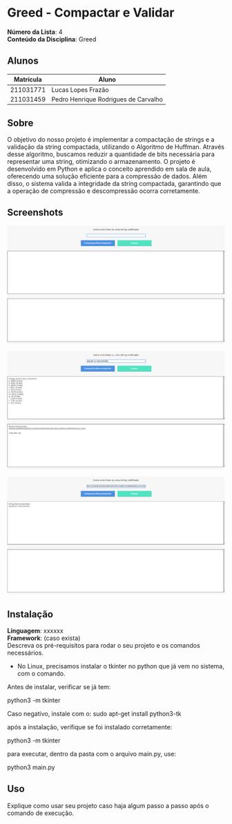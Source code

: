 # Greed - Compactar e Validar

**Número da Lista**: 4<br>
**Conteúdo da Disciplina**: Greed<br>

## Alunos

| Matrícula | Aluno                                |
| --------- | ------------------------------------ |
| 211031771 | Lucas Lopes Frazão                   |
| 211031459 | Pedro Henrique Rodrigues de Carvalho |

## Sobre 

O objetivo do nosso projeto é implementar a compactação de strings e a validação da string compactada, utilizando o Algoritmo de Huffman. Através desse algoritmo, buscamos reduzir a quantidade de bits necessária para representar uma string, otimizando o armazenamento. O projeto é desenvolvido em Python e aplica o conceito aprendido em sala de aula, oferecendo uma solução eficiente para a compressão de dados. Além disso, o sistema valida a integridade da string compactada, garantindo que a operação de compressão e descompressão ocorra corretamente.

## Screenshots

![Screenshoot_1](./assets/screenshot_1.png)

![Screenshoot_2](./assets/screenshot_2.png)

![Screenshoot_3](./assets/screenshot_3.png)

## Instalação 
**Linguagem**: xxxxxx<br>
**Framework**: (caso exista)<br>
Descreva os pré-requisitos para rodar o seu projeto e os comandos necessários.

- No Linux, precisamos instalar o tkinter no python que já vem no sistema, com o comando.

Antes de instalar, verificar se já tem:

python3 -m tkinter

Caso negativo, instale com o:
sudo apt-get install python3-tk

após a instalação, verifique se foi instalado corretamente:

python3 -m tkinter

para executar, dentro da pasta com o arquivo main.py, use:

python3 main.py 

## Uso 
Explique como usar seu projeto caso haja algum passo a passo após o comando de execução.